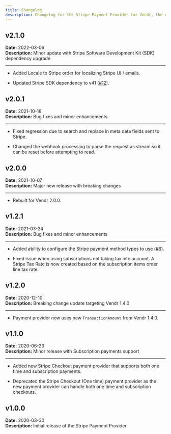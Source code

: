 ```yaml
---
title: Changelog
description: Changelog for the Stripe Payment Provider for Vendr, the eCommerce solution for Umbraco v8+
---
```


## v2.1.0   
**Date:** 2022-03-06   
**Description:** Minor update with Stripe Software Development Kit (SDK) dependency upgrade

---  

<changelog>
<changelog-group category="Added">  

    
* Added Locale to Stripe order for localizing Stripe UI / emails.


</changelog-group>
<changelog-group category="Changed">  

*  Updated Stripe SDK dependency to v41 ([#12](https://github.com/vendrhub/vendr-payment-provider-stripe/pull/12)).

</changelog-group>
</changelog>

## v2.0.1   
**Date:** 2021-10-18   
**Description:** Bug fixes and minor enhancements 

---  

<changelog>
<changelog-group category="Fixed">  

    
* Fixed regression due to search and replace in meta data fields sent to Stripe.


</changelog-group>
<changelog-group category="Changed">  

*  Changed the webhook processing to parse the request as stream so it can be reset before attempting to read.

</changelog-group>
</changelog>

## v2.0.0   
**Date:** 2021-10-07   
**Description:** Major new release with breaking changes

---  

<changelog>
<changelog-group category="Breaking">  

    
* Rebuilt for Vendr 2.0.0.


</changelog-group>
</changelog>

## v1.2.1   
**Date:** 2021-03-24    
**Description:** Bug fixes and minor enhancements 

---  

<changelog>
<changelog-group category="Added">  

    
* Added ability to configure the Stripe payment method types to use ([#6](https://github.com/vendrhub/vendr-payment-provider-stripe/issues/6)).


</changelog-group>
<changelog-group category="Fixed">  

    
* Fixed issue when using subscriptions not taking tax into account. A Stripe Tax Rate is now created based on the subscription items order line tax rate.


</changelog-group>
</changelog>

## v1.2.0   
**Date:** 2020-12-10    
**Description:** Breaking change update targeting Vendr 1.4.0 

---  

<changelog>
<changelog-group category="Breaking">  

    
* Payment provider now uses new `TransactionAmount` from Vendr 1.4.0.


</changelog-group>
</changelog>

## v1.1.0   
**Date:** 2020-06-23  
**Description:** Minor release with Subscription payments support  

---  

<changelog>
<changelog-group category="Added">  

    
* Added new Stripe Checkout payment provider that supports both one time and subscription payments.


</changelog-group>
<changelog-group category="Changed">  

* Deprecated the Stripe Checkout (One time) payment provider as the new payment provider can handle both one time and subscription checkouts.

</changelog-group>
</changelog>

## v1.0.0  
**Date:** 2020-03-30  
**Description:** Initial release of the Stripe Payment Provider  
